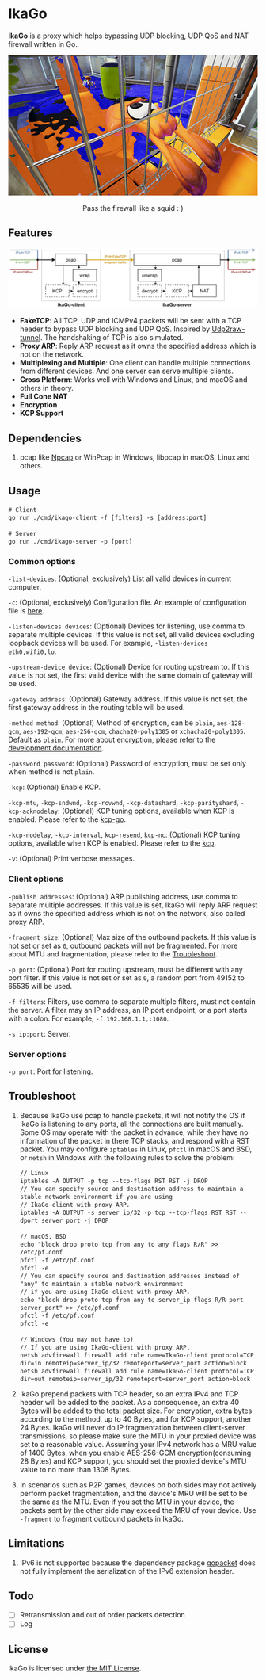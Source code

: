 # IkaGo

**IkaGo** is a proxy which helps bypassing UDP blocking, UDP QoS and NAT firewall written in Go.

<p align="center">
  <img src="/assets/squid.jpg" alt="an Inkling going through a grate">
</p>
<p align="center">
  Pass the firewall like a squid : )
</p>

## Features

<p align="center">
  <img src="/assets/diagram.jpg" alt="diagram">
</p>

- **FakeTCP**: All TCP, UDP and ICMPv4 packets will be sent with a TCP header to bypass UDP blocking and UDP QoS. Inspired by [Udp2raw-tunnel](https://github.com/wangyu-/udp2raw-tunnel). The handshaking of TCP is also simulated.
- **Proxy ARP**: Reply ARP request as it owns the specified address which is not on the network.
- **Multiplexing and Multiple**: One client can handle multiple connections from different devices. And one server can serve multiple clients.
- **Cross Platform**: Works well with Windows and Linux, and macOS and others in theory.
- **Full Cone NAT**
- **Encryption**
- **KCP Support**

## Dependencies

1. pcap like [Npcap](http://www.npcap.org/) or WinPcap in Windows, libpcap in macOS, Linux and others.

## Usage

```
# Client
go run ./cmd/ikago-client -f [filters] -s [address:port]

# Server
go run ./cmd/ikago-server -p [port]
```

### Common options

`-list-devices`: (Optional, exclusively) List all valid devices in current computer.

`-c`: (Optional, exclusively) Configuration file. An example of configuration file is [here](/configs/config.json).

`-listen-devices devices`: (Optional) Devices for listening, use comma to separate multiple devices. If this value is not set, all valid devices excluding loopback devices will be used. For example, `-listen-devices eth0,wifi0,lo`.

`-upstream-device device`: (Optional) Device for routing upstream to. If this value is not set, the first valid device with the same domain of gateway will be used.

`-gateway address`: (Optional) Gateway address. If this value is not set, the first gateway address in the routing table will be used.

`-method method`: (Optional) Method of encryption, can be `plain`, `aes-128-gcm`, `aes-192-gcm`, `aes-256-gcm`, `chacha20-poly1305` or `xchacha20-poly1305`. Default as `plain`. For more about encryption, please refer to the [development documentation](/dev.md).

`-password password`: (Optional) Password of encryption, must be set only when method is not `plain`.

`-kcp`: (Optional) Enable KCP.

`-kcp-mtu`, `-kcp-sndwnd`, `-kcp-rcvwnd`, `-kcp-datashard`, `-kcp-parityshard`, `-kcp-acknodelay`: (Optional) KCP tuning options, available when KCP is enabled. Please refer to the [kcp-go](https://godoc.org/github.com/xtaci/kcp-go).

`-kcp-nodelay`, `-kcp-interval`, `kcp-resend`, `kcp-nc`: (Optional) KCP tuning options, available when KCP is enabled. Please refer to the [kcp](https://github.com/skywind3000/kcp/blob/master/README.en.md#protocol-configuration).

`-v`: (Optional) Print verbose messages.

### Client options

`-publish addresses`: (Optional) ARP publishing address, use comma to separate multiple addresses. If this value is set, IkaGo will reply ARP request as it owns the specified address which is not on the network, also called proxy ARP.

`-fragment size`: (Optional) Max size of the outbound packets. If this value is not set or set as `0`, outbound packets will not be fragmented. For more about MTU and fragmentation, please refer to the [Troubleshoot](https://github.com/zhxie/ikago#troubleshoot).

`-p port`: (Optional) Port for routing upstream, must be different with any port filter. If this value is not set or set as `0`, a random port from 49152 to 65535 will be used.

`-f filters`: Filters, use comma to separate multiple filters, must not contain the server. A filter may an IP address, an IP port endpoint, or a port starts with a colon. For example, `-f 192.168.1.1,:1080`.

`-s ip:port`: Server.

### Server options

`-p port`: Port for listening.

## Troubleshoot

1. Because IkaGo use pcap to handle packets, it will not notify the OS if IkaGo is listening to any ports, all the connections are built manually. Some OS may operate with the packet in advance, while they have no information of the packet in there TCP stacks, and respond with a RST packet. You may configure `iptables` in Linux, `pfctl` in macOS and BSD, or `netsh` in Windows with the following rules to solve the problem:
   ```
   // Linux
   iptables -A OUTPUT -p tcp --tcp-flags RST RST -j DROP
   // You can specify source and destination address to maintain a stable network environment if you are using
   // IkaGo-client with proxy ARP.
   iptables -A OUTPUT -s server_ip/32 -p tcp --tcp-flags RST RST --dport server_port -j DROP
   
   // macOS, BSD
   echo "block drop proto tcp from any to any flags R/R" >> /etc/pf.conf
   pfctl -f /etc/pf.conf
   pfctl -e
   // You can specify source and destination addresses instead of "any" to maintain a stable network environment
   // if you are using IkaGo-client with proxy ARP.
   echo "block drop proto tcp from any to server_ip flags R/R port server_port" >> /etc/pf.conf
   pfctl -f /etc/pf.conf
   pfctl -e
   
   // Windows (You may not have to)
   // If you are using IkaGo-client with proxy ARP.
   netsh advfirewall firewall add rule name=IkaGo-client protocol=TCP dir=in remoteip=server_ip/32 remoteport=server_port action=block
   netsh advfirewall firewall add rule name=IkaGo-client protocol=TCP dir=out remoteip=server_ip/32 remoteport=server_port action=block
   ```

2. IkaGo prepend packets with TCP header, so an extra IPv4 and TCP header will be added to the packet. As a consequence, an extra 40 Bytes will be added to the total packet size. For encryption, extra bytes according to the method, up to 40 Bytes, and for KCP support, another 24 Bytes. IkaGo will never do IP fragmentation between client-server transmissions, so please make sure the MTU in your proxied device was set to a reasonable value. Assuming your IPv4 network has a MRU value of 1400 Bytes, when you enable AES-256-GCM encryption(consuming 28 Bytes) and KCP support, you should set the proxied device's MTU value to no more than 1308 Bytes.

3. In scenarios such as P2P games, devices on both sides may not actively perform packet fragmentation, and the device's MRU will be set to be the same as the MTU. Even if you set the MTU in your device, the packets sent by the other side may exceed the MRU of your device. Use `-fragment` to fragment outbound packets in IkaGo.

## Limitations

1. IPv6 is not supported because the dependency package [gopacket](https://github.com/google/gopacket) does not fully implement the serialization of the IPv6 extension header.

## Todo

- [ ] Retransmission and out of order packets detection
- [ ] Log

## License

IkaGo is licensed under [the MIT License](/LICENSE).
